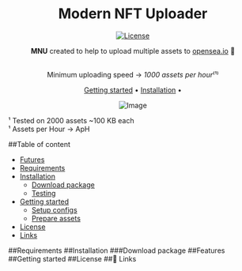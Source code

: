 <div align="center">

# Modern NFT Uploader

[![License][license-badge]][license]

**MNU** created to help to upload multiple assets to [opensea.io](https://opensea.io) 🚢

<br/>Minimum uploading speed → _1000 assets per hour_⁽¹⁾


[Getting started](#getting-started) •
[Installation](#installation) •

![Image][under-title-image]
</div>

¹ Tested on 2000 assets ~100 KB each<br />
¹ Assets per Hour → ApH

##Table of content
- [Futures](#features)
- [Requirements](#requirements)
- [Installation](#installation)
  - [Download package](#download-package)
  - [Testing]()
- [Getting started](#getting-started)
  - [Setup configs]()
  - [Prepare assets]()
- [License](#license)
- [Links](#-links)

##Requirements
##Installation
###Download package
##Features
##Getting started
##License
##🔗 Links

[under-title-image]: ../main/docs/contrib/under_title.png?raw=true
[license-badge]: https://img.shields.io/github/license/ModernNFTSpace/MultipleNFTUploader
[license]: ../blob/main/LICENSE